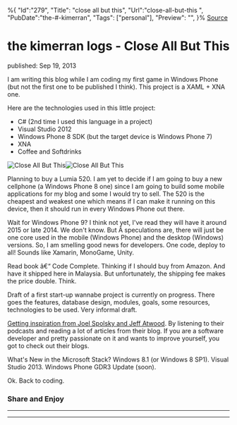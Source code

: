 ﻿%{
    "Id":"279",
    "Title": "close all but this",
    "Url":"close-all-but-this",
    "PubDate":"the-#-kimerran",
    "Tags": ["personal"],
    "Preview": "",
}%
[Source](http://markhughneri.com/blog/857/close-all-but-this/ "Permalink to the kimerran logs - Close All But This")

# the kimerran logs - Close All But This

published: Sep 19, 2013

I am writing this blog while I am coding my first game in Windows Phone (but not the first one to be published I think). This project is a XAML + XNA one.

Here are the technologies used in this little project:

* C# (2nd time I used this language in a project)
* Visual Studio 2012
* Windows Phone 8 SDK (but the target device is Windows Phone 7)
* XNA
* Coffee and Softdrinks

![Close All But This][1]![Close All But This][2]

Planning to buy a Lumia 520. I am yet to decide if I am going to buy a new cellphone (a Windows Phone 8 one) since I am going to build some mobile applications for my blog and some I would try to sell. The 520 is the cheapest and weakest one which means if I can make it running on this device, then it should run in every Windows Phone out there.

Wait for Windows Phone 9? I think not yet, I've read they will have it around 2015 or late 2014. We don't know. But Â speculations are, there will just be one core used in the mobile (Windows Phone) and the desktop (Windows) versions. So, I am smelling good news for developers. One code, deploy to all! Sounds like Xamarin, MonoGame, Unity.

Read book â€“ Code Complete. Thinking if I should buy from Amazon. And have it shipped here in Malaysia. But unfortunately, the shipping fee makes the price double. Think.

Draft of a first start-up wannabe project is currently on progress. There goes the features, database design, modules, goals, some resources, technologies to be used. Very informal draft.

[Getting inspiration from Joel Spolsky and Jeff Atwood][3]. By listening to their podcasts and reading a lot of articles from their blog. If you are a software developer and pretty passionate on it and wants to improve yourself, you got to check out their blogs.

What's New in the Microsoft Stack? Windows 8.1 (or Windows 8 SP1). Visual Studio 2013. Windows Phone GDR3 Update (soon).

Ok. Back to coding.

### Share and Enjoy

* * *

* * *

[1]: http://markhughneri.com/blog/assets/loading.gif
[2]: http://markhughneri.com/blog/wp-content/uploads/2013/09/close-all-but-this.png
[3]: http://gizmoblogr.com/257/blogs-every-programmers-developers-read
